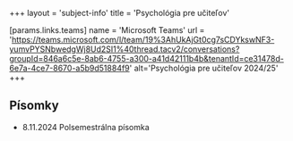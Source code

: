 +++
layout = 'subject-info'
title = 'Psychológia pre učiteľov'

[params.links.teams]
name = 'Microsoft Teams'
url = 'https://teams.microsoft.com/l/team/19%3AhUkAjGt0cg7sCDYkswNF3-yumvPYSNbwedgWj8Ud2SI1%40thread.tacv2/conversations?groupId=846a6c5e-8ab6-4755-a300-a41d42111b4b&tenantId=ce31478d-6e7a-4ce7-8670-a5b9d51884f9'
alt='Psychológia pre učiteľov 2024/25'
+++

## Písomky

- 8.11.2024 Polsemestrálna písomka
